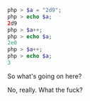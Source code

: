 ```php
php > $a = "2d9";
php > echo $a;
2d9
php > $a++;
php > echo $a;
2e0
php > $a++;
php > echo $a;
3
```

So what's going on here?

No, really.  What the fuck?

